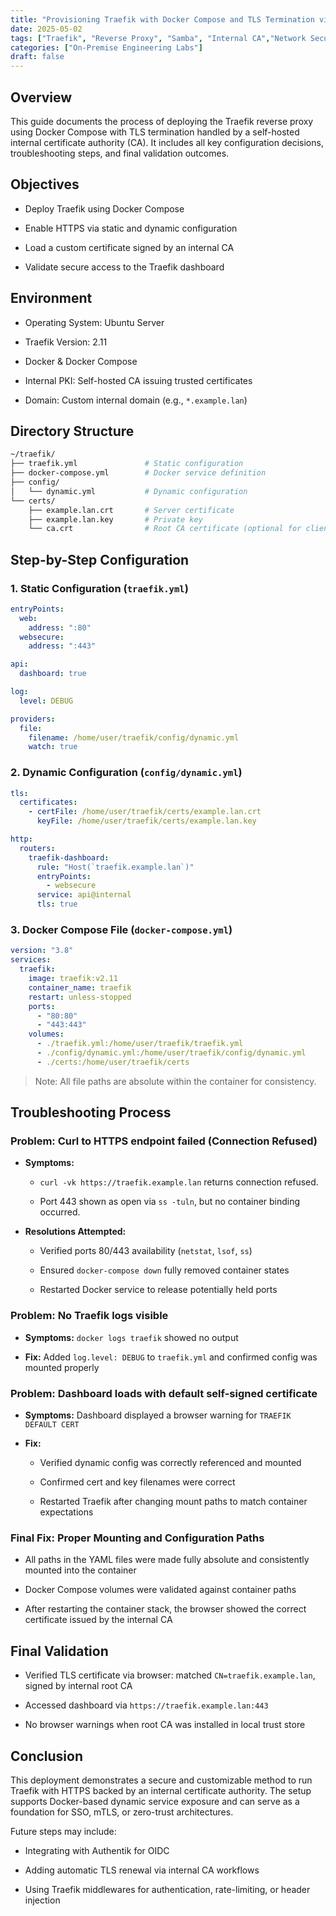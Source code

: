 ```yaml
---
title: "Provisioning Traefik with Docker Compose and TLS Termination via Internal CA"
date: 2025-05-02
tags: ["Traefik", "Reverse Proxy", "Samba", "Internal CA","Network Security", "Home Lab"]
categories: ["On-Premise Engineering Labs"]
draft: false
---
```


## Overview

This guide documents the process of deploying the Traefik reverse proxy using Docker Compose with TLS termination handled by a self-hosted internal certificate authority (CA). It includes all key configuration decisions, troubleshooting steps, and final validation outcomes.

## Objectives

- Deploy Traefik using Docker Compose
    
- Enable HTTPS via static and dynamic configuration
    
- Load a custom certificate signed by an internal CA
    
- Validate secure access to the Traefik dashboard
    

## Environment

- Operating System: Ubuntu Server
    
- Traefik Version: 2.11
    
- Docker & Docker Compose
    
- Internal PKI: Self-hosted CA issuing trusted certificates
    
- Domain: Custom internal domain (e.g., `*.example.lan`)
    

## Directory Structure

```bash
~/traefik/
├── traefik.yml               # Static configuration
├── docker-compose.yml        # Docker service definition
├── config/
│   └── dynamic.yml           # Dynamic configuration
└── certs/
    ├── example.lan.crt       # Server certificate
    ├── example.lan.key       # Private key
    └── ca.crt                # Root CA certificate (optional for clients)
```

## Step-by-Step Configuration

### 1. Static Configuration (`traefik.yml`)

```yml
entryPoints:
  web:
    address: ":80"
  websecure:
    address: ":443"

api:
  dashboard: true

log:
  level: DEBUG

providers:
  file:
    filename: /home/user/traefik/config/dynamic.yml
    watch: true
```

### 2. Dynamic Configuration (`config/dynamic.yml`)

```yml
tls:
  certificates:
    - certFile: /home/user/traefik/certs/example.lan.crt
      keyFile: /home/user/traefik/certs/example.lan.key

http:
  routers:
    traefik-dashboard:
      rule: "Host(`traefik.example.lan`)"
      entryPoints:
        - websecure
      service: api@internal
      tls: true
```

### 3. Docker Compose File (`docker-compose.yml`)

```yml
version: "3.8"
services:
  traefik:
    image: traefik:v2.11
    container_name: traefik
    restart: unless-stopped
    ports:
      - "80:80"
      - "443:443"
    volumes:
      - ./traefik.yml:/home/user/traefik/traefik.yml
      - ./config/dynamic.yml:/home/user/traefik/config/dynamic.yml
      - ./certs:/home/user/traefik/certs
```

> Note: All file paths are absolute within the container for consistency.

## Troubleshooting Process

### Problem: Curl to HTTPS endpoint failed (Connection Refused)

- **Symptoms:**
    
    - `curl -vk https://traefik.example.lan` returns connection refused.
        
    - Port 443 shown as open via `ss -tuln`, but no container binding occurred.
        
- **Resolutions Attempted:**
    
    - Verified ports 80/443 availability (`netstat`, `lsof`, `ss`)
        
    - Ensured `docker-compose down` fully removed container states
        
    - Restarted Docker service to release potentially held ports
        

### Problem: No Traefik logs visible

- **Symptoms:** `docker logs traefik` showed no output
    
- **Fix:** Added `log.level: DEBUG` to `traefik.yml` and confirmed config was mounted properly
    

### Problem: Dashboard loads with default self-signed certificate

- **Symptoms:** Dashboard displayed a browser warning for `TRAEFIK DEFAULT CERT`
    
- **Fix:**
    
    - Verified dynamic config was correctly referenced and mounted
        
    - Confirmed cert and key filenames were correct
        
    - Restarted Traefik after changing mount paths to match container expectations
        

### Final Fix: Proper Mounting and Configuration Paths

- All paths in the YAML files were made fully absolute and consistently mounted into the container
    
- Docker Compose volumes were validated against container paths
    
- After restarting the container stack, the browser showed the correct certificate issued by the internal CA
    

## Final Validation

- Verified TLS certificate via browser: matched `CN=traefik.example.lan`, signed by internal root CA
    
- Accessed dashboard via `https://traefik.example.lan:443`
    
- No browser warnings when root CA was installed in local trust store
    

## Conclusion

This deployment demonstrates a secure and customizable method to run Traefik with HTTPS backed by an internal certificate authority. The setup supports Docker-based dynamic service exposure and can serve as a foundation for SSO, mTLS, or zero-trust architectures.

Future steps may include:

- Integrating with Authentik for OIDC
    
- Adding automatic TLS renewal via internal CA workflows
    
- Using Traefik middlewares for authentication, rate-limiting, or header injection